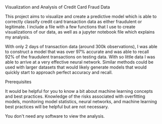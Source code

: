 Visualization and Analysis of Credit Card Fraud Data

This project aims to visualize and create a predictive model which is able to correctly classify credit card transaction data as either fraudulent or legitimate. I include a file with a few functions that I use to create visualizations of our data, as well as a jupyter notebook file which explains my analysis.

With only 2 days of transaction data (around 300k observations), I was able to construct a model that was over 97% accurate and was able to recall 92% of the fraudulent transactions on testing data. With so little data I was able to arrive at a very effective neural network. Similar methods could be used with larger datasets that would likely generate models that would quickly start to approach perfect accuracy and recall. 

Prerequisites

It would be helpful for you to know a bit about machine learning concepts and best practices. Knowledge of the risks associated with overfitting models, monitoring model statistics, neural networks, and machine learning best practices will be helpful but are not necessary. 

You don't need any software to view the analysis.


